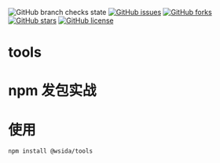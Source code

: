 ![GitHub branch checks state](https://img.shields.io/github/checks-status/wsida/tools/main?color=green)
[![GitHub issues](https://img.shields.io/github/issues/wsida/tools)](https://github.com/wsida/tools/issues)
[![GitHub forks](https://img.shields.io/github/forks/wsida/tools)](https://github.com/wsida/tools/network)
[![GitHub stars](https://img.shields.io/github/stars/wsida/tools)](https://github.com/wsida/tools/stargazers)
[![GitHub license](https://img.shields.io/github/license/wsida/tools)](https://github.com/wsida/tools/blob/main/LICENSE)
# tools
# npm 发包实战
# 使用
`npm install @wsida/tools`
